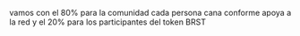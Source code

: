 vamos con el 80% para la comunidad cada persona cana conforme apoya a la red y el 20% para los participantes del token BRST
